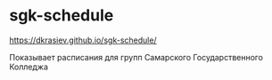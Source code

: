 # sgk-schedule

https://dkrasiev.github.io/sgk-schedule/

Показывает расписания для групп Самарского Государственного Колледжа
